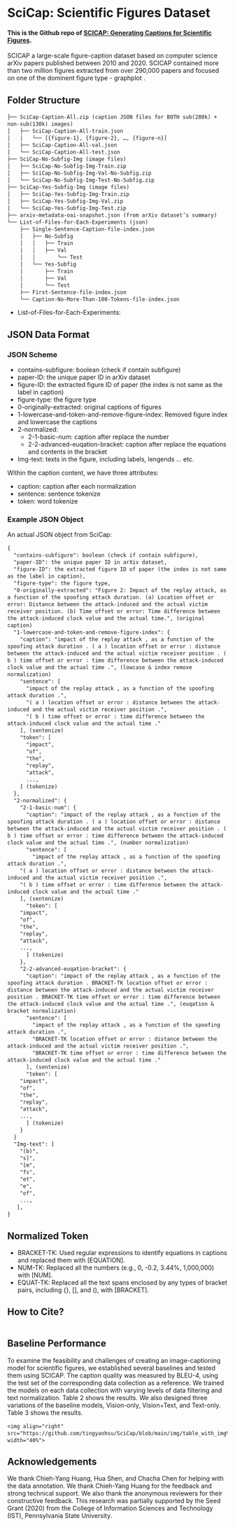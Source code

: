 # SciCap: Scientific Figures Dataset

#### This is the Github repo of [SCICAP: Generating Captions for Scientific Figures](https://github.com/tingyaohsu/SciCap).

SCICAP a large-scale figure-caption dataset based on computer science arXiv papers published between 2010 and 2020. SCICAP contained more than two million figures extracted from over 290,000 papers and focused on one of the dominent figure type - graphplot . 

## Folder Structure
```
├── SciCap-Caption-All.zip (caption JSON files for BOTH sub(280k) + non-sub(130k) images)                       	
│   ├── SciCap-Caption-All-train.json                                       
│   │   └── [{figure-1}, {figure-2}, …, {figure-n}]                                 
│   ├── SciCap-Caption-All-val.json                                
│   └── SciCap-Caption-All-test.json           	                                          
├── SciCap-No-Subfig-Img (image files)                    	
│   ├── SciCap-No-Subfig-Img-Train.zip                                                                       
│   ├── SciCap-No-Subfig-Img-Val-No-Subfig.zip                               
│   └── SciCap-No-Subfig-Img-Test-No-Subfig.zip           		                                     
├── SciCap-Yes-Subfig-Img (image files)                       	
│   ├── SciCap-Yes-Subfig-Img-Train.zip                                                                       
│   ├── SciCap-Yes-Subfig-Img-Val.zip                       
│   └── SciCap-Yes-Subfig-Img-Test.zip            		
├── arxiv-metadata-oai-snapshot.json (from arXiv dataset’s summary)
└── List-of-Files-for-Each-Experiments (json)
    ├── Single-Sentence-Caption-file-index.json
    │	├── No-Subfig
    │   │	├── Train
    │	│ 	├── Val
    │	│   	└── Test
    │   └── Yes-Subfig
    │   	├── Train
    │	 	├── Val
    │	   	└── Test
    ├── First-Sentence-file-index.json
    └── Caption-No-More-Than-100-Tokens-file-index.json
```

- List-of-Files-for-Each-Experiments: 


## JSON Data Format

### JSON Scheme

- contains-subfigure: boolean (check if contain subfigure)
- paper-ID: the unique paper ID in arXiv dataset
- figure-ID: the extracted figure ID of paper (the index is not same as the label in caption)
- figure-type: the figure type
- 0-originally-extracted: original captions of figures
- 1-lowercase-and-token-and-remove-figure-index: Removed figure index and lowercase the captions   
- 2-normalized: 
  - 2-1-basic-num: caption after replace the number
  - 2-2-advanced-euqation-bracket: caption after replace the equations and contents in the bracket
- Img-text: texts in the figure, including labels, lengends ... etc.

Within the caption content, we have three attributes:

- caption: caption after each normalization
- sentence: sentence tokenize
- token: word tokenize

### Example JSON Object

An actual JSON object from SciCap:

```
{
  "contains-subfigure": boolean (check if contain subfigure),
  "paper-ID": the unique paper ID in arXiv dataset,
  "figure-ID": the extracted figure ID of paper (the index is not same as the label in caption),
  "figure-type": the figure type,
  "0-originally-extracted": "Figure 2: Impact of the replay attack, as a function of the spoofing attack duration. (a) Location offset or error: Distance between the attack-induced and the actual victim receiver position. (b) Time offset or error: Time difference between the attack-induced clock value and the actual time.", (original caption)
  "1-lowercase-and-token-and-remove-figure-index": {
    "caption": "impact of the replay attack , as a function of the spoofing attack duration . ( a ) location offset or error : distance between the attack-induced and the actual victim receiver position . ( b ) time offset or error : time difference between the attack-induced clock value and the actual time .", (lowcase & index remove normalization)
    "sentence": [
	  "impact of the replay attack , as a function of the spoofing attack duration .",
	  "( a ) location offset or error : distance between the attack-induced and the actual victim receiver position .",
	  "( b ) time offset or error : time difference between the attack-induced clock value and the actual time ."
    ], (sentenize)
    "token": [
      "impact",
      "of",
      "the",
      "replay",
      "attack",
      ...,
    ] (tokenize)
  },
  "2-normalized": {
    "2-1-basic-num": {
      "caption": "impact of the replay attack , as a function of the spoofing attack duration . ( a ) location offset or error : distance between the attack-induced and the actual victim receiver position . ( b ) time offset or error : time difference between the attack-induced clock value and the actual time .", (number normalization)
      "sentence": [
        "impact of the replay attack , as a function of the spoofing attack duration .",
	"( a ) location offset or error : distance between the attack-induced and the actual victim receiver position .",
	"( b ) time offset or error : time difference between the attack-induced clock value and the actual time ."
  	], (sentenize)
      "token": [
	"impact",
	"of",
	"the",
	"replay",
	"attack",
	...,
      ] (tokenize)
    },
    "2-2-advanced-euqation-bracket": {
      "caption": "impact of the replay attack , as a function of the spoofing attack duration . BRACKET-TK location offset or error : distance between the attack-induced and the actual victim receiver position . BRACKET-TK time offset or error : time difference between the attack-induced clock value and the actual time .", (euqation & bracket normalization)
      "sentence": [
    	"impact of the replay attack , as a function of the spoofing attack duration .",
    	"BRACKET-TK location offset or error : distance between the attack-induced and the actual victim receiver position .",
    	"BRACKET-TK time offset or error : time difference between the attack-induced clock value and the actual time ."
      ], (sentenize)
      "token": [
	"impact",
	"of",
	"the",
	"replay",
	"attack",
	...,
      ] (tokenize)
    }
  }
  "Img-text": [
    "(b)",
    "s]",
    "[m",
    "fs",
    "et",
    "e",
    "of",
    ...,
   ],
}
```

## Normalized Token
- BRACKET-TK: Used regular expressions to identify equations in captions and replaced them with [EQUATION]. 
- NUM-TK: Replaced all the numbers (e.g., 0, -0.2, 3.44%, 1,000,000) with [NUM].
- EQUAT-TK:  Replaced all the text spans enclosed by any types of bracket pairs, including {}, [], and (), with [BRACKET].

## How to Cite?
```
```

## Baseline Performance

To examine the feasibility and challenges of creating an image-captioning model for scientific figures, we established several baselines and tested them using SCICAP. The caption quality was measured by BLEU-4, using the test set of the corresponding data collection as a reference. We trained the models on each data collection with varying levels of data filtering and text normalization. Table 2 shows the results. We also designed three variations of the baseline models, Vision-only, Vision+Text, and Text-only. Table 3 shows the results.



	<img align="right" src="https://github.com/tingyaohsu/SciCap/blob/main/img/table_with_img%2Btxt.png" width="40%">
<!-- 	<img src="https://github.com/tingyaohsu/SciCap/blob/main/img/table_with_datasize.png" width="30%"> -->


## Acknowledgements
We thank Chieh-Yang Huang, Hua Shen, and Chacha Chen for helping with the data annotation. We thank Chieh-Yang Huang for the feedback and strong technical support. We also thank the anonymous reviewers for their constructive feedback. This research was partially supported by the Seed Grant (2020) from the College of Information Sciences and Technology (IST), Pennsylvania State University.
